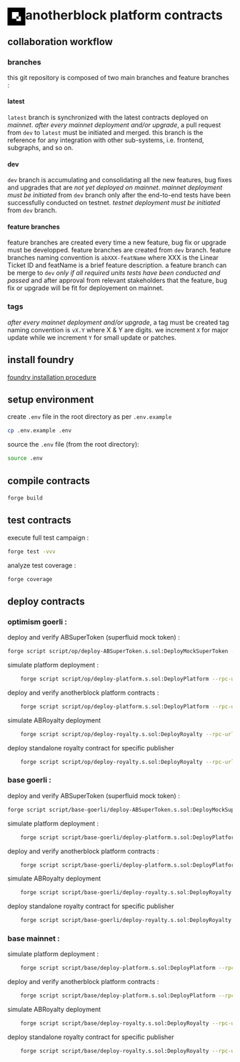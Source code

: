 # <img src="ab-logo.png" alt="anotherblock" height="40px" align="left"> anotherblock platform contracts

## collaboration workflow

### branches

this git repository is composed of two main branches and feature branches :

#### latest

`latest` branch is synchronized with the latest contracts deployed on _mainnet_.
_after every mainnet deployment and/or upgrade_, a pull request from `dev` to `latest` must be initiated and merged.
this branch is the reference for any integration with other sub-systems, i.e. frontend, subgraphs, and so on.

#### dev

`dev` branch is accumulating and consolidating all the new features, bug fixes and upgrades that are _not yet deployed on mainnet_.
_mainnet deployment must be initiated_ from `dev` branch only after the end-to-end tests have been successfully conducted on testnet.
_testnet deployment must be initiated_ from `dev` branch.

#### feature branches

feature branches are created every time a new feature, bug fix or upgrade must be developped.
feature branches are created from `dev` branch.
feature branches naming convention is `abXXX-featName` where XXX is the Linear Ticket ID and featName is a brief feature description.
a feature branch can be merge to `dev` _only if all required units tests have been conducted and passed_ and after approval from relevant stakeholders that the feature, bug fix or upgrade will be fit for deployement on mainnet.

### tags

_after every mainnet deployment and/or upgrade_, a tag must be created
tag naming convention is `vX.Y` where X & Y are digits.
we increment `X` for major update while we increment `Y` for small update or patches.

## install foundry

[foundry installation procedure](https://book.getfoundry.sh/getting-started/installation)

## setup environment

create `.env` file in the root directory as per `.env.example`

```sh
cp .env.example .env
```

source the `.env` file (from the root directory):

```sh
source .env
```

## compile contracts

```sh
forge build
```

## test contracts

execute full test campaign :

```sh
forge test -vvv
```

analyze test coverage :

```sh
forge coverage
```

## deploy contracts

### optimism goerli :

deploy and verify ABSuperToken (superfluid mock token) :

```sh
forge script script/op/deploy-ABSuperToken.s.sol:DeployMockSuperToken --rpc-url optimism-goerli --broadcast --verify --etherscan-api-key ${OPTIMISM_ETHERSCAN_API_KEY}
```

simulate platform deployment :

```sh
    forge script script/op/deploy-platform.s.sol:DeployPlatform --rpc-url optimism-goerli --sig "run(bool)" true
```

deploy and verify anotherblock platform contracts :

```sh
    forge script script/op/deploy-platform.s.sol:DeployPlatform --rpc-url optimism-goerli --broadcast --verify --etherscan-api-key ${OPTIMISM_ETHERSCAN_API_KEY} --sig "run(bool)" false
```

simulate ABRoyalty deployment

```sh
    forge script script/op/deploy-royalty.s.sol:DeployRoyalty --rpc-url base-goerli --sig "run(address)" <publisherAddress>
```

deploy standalone royalty contract for specific publisher

```sh
    forge script script/op/deploy-royalty.s.sol:DeployRoyalty --rpc-url base-goerli --sig "run(address)" <publisherAddress> --broadcast --verify
```

### base goerli :

deploy and verify ABSuperToken (superfluid mock token) :

```sh
forge script script/base-goerli/deploy-ABSuperToken.s.sol:DeployMockSuperToken --rpc-url base-goerli --broadcast --verify
```

simulate platform deployment :

```sh
    forge script script/base-goerli/deploy-platform.s.sol:DeployPlatform --rpc-url base-goerli --sig "run(bool)" true
```

deploy and verify anotherblock platform contracts :

```sh
    forge script script/base-goerli/deploy-platform.s.sol:DeployPlatform --rpc-url base-goerli --broadcast --verify --sig "run(bool)" false
```

simulate ABRoyalty deployment

```sh
    forge script script/base-goerli/deploy-royalty.s.sol:DeployRoyalty --rpc-url base-goerli --sig "run(address)" <publisherAddress>
```

deploy standalone royalty contract for specific publisher

```sh
    forge script script/base-goerli/deploy-royalty.s.sol:DeployRoyalty --rpc-url base-goerli --sig "run(address)" <publisherAddress> --broadcast --verify
```

### base mainnet :

simulate platform deployment :

```sh
    forge script script/base/deploy-platform.s.sol:DeployPlatform --rpc-url base --sig "run(bool)" true
```

deploy and verify anotherblock platform contracts :

```sh
    forge script script/base/deploy-platform.s.sol:DeployPlatform --rpc-url base --broadcast --verify --sig "run(bool)" false
```

simulate ABRoyalty deployment

```sh
    forge script script/base/deploy-royalty.s.sol:DeployRoyalty --rpc-url base --sig "run(address)" <publisherAddress>
```

deploy standalone royalty contract for specific publisher

```sh
    forge script script/base/deploy-royalty.s.sol:DeployRoyalty --rpc-url base --sig "run(address)" <publisherAddress> --broadcast --verify
```
